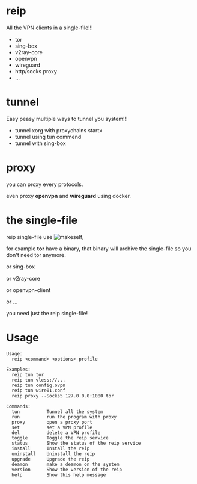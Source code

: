 # reip
All the VPN clients in a single-file!!!
- tor
- sing-box
- v2ray-core
- openvpn
- wireguard
- http/socks proxy
- ...

# tunnel
Easy peasy multiple ways to tunnel you system!!!

- tunnel xorg with proxychains startx
- tunnel using tun commend
- tunnel with sing-box

# proxy
you can proxy every protocols.

even proxy **openvpn** and **wireguard** using docker.

# the single-file
reip single-file use ![makeself](https://github.com/megastep/makeself),

for example **tor** have a binary, that binary will archive the single-file so you don't need tor anymore.

or sing-box

or v2ray-core

or openvpn-client

or ...

you need just the reip single-file!

# Usage
```
Usage:
  reip <command> <options> profile

Examples:
  reip tun tor
  reip tun vless://...
  reip tun config.ovpn
  reip tun wire01.conf
  reip proxy --Socks5 127.0.0.0:1080 tor

Commands:
  tun          Tunnel all the system
  run          run the program with proxy
  proxy        open a proxy port
  set          set a VPN profile
  del          delete a VPN profile
  toggle       Toggle the reip service
  status       Show the status of the reip service
  install      Install the reip
  uninstall    Uninstall the reip
  upgrade      Upgrade the reip
  deamon       make a deamon on the system
  version      Show the version of the reip
  help         Show this help message
```
